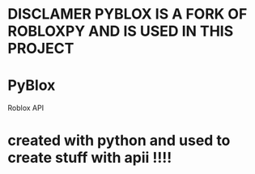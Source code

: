 # DISCLAMER PYBLOX IS A FORK OF ROBLOXPY AND IS USED IN THIS PROJECT 

# PyBlox
Roblox API 

# created with python and used to create stuff with apii !!!!
